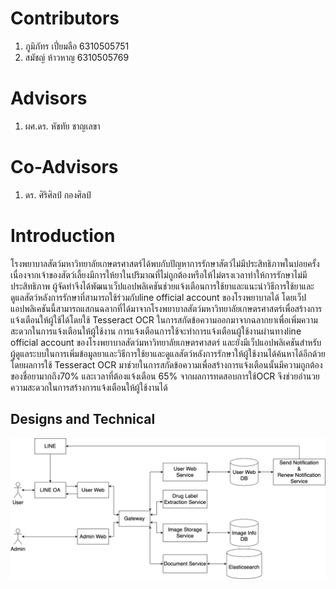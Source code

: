 # Contributors
1. ภูมิภัทร เปี่ยมลือ 6310505751
2. สมัชญ์ ห้าวหาญ 6310505769

# Advisors
1. ผศ.ดร. หัชทัย ชาญเลขา

# Co-Advisors
1. ดร. ศิริศิลป์ กองศิลป์

# Introduction
โรงพยาบาลสัตว์มหาวิทยาลัยเกษตรศาสตร์ได้พบกับปัญหาการรักษาสัตว์ไม่มีประสิทธิภาพในบ่อยครั้งเนื่องจากเจ้าของสัตว์เลี้ยงมีการให้ยาในปริมาณที่ไม่ถูกต้องหรือให้ไม่ตรงเวลาทำให้การรักษาไม่มีประสิทธิภาพ ผู้จัดทำจึงได้พัฒนาเว็ปแอปพลิเคชันช่วยแจ้งเตือนการใช้ยาและแนะนำวิธีการใช้ยาและดูแลสัตว์หลังการรักษาที่สามารถใช้ร่วมกับline official account ของโรงพยาบาลได้ โดยเว็ปแอปพลิเคชันนี้สามารถแสกนฉลากที่ได้มาจากโรงพยาบาลสัตว์มหาวิทยาลัยเกษตรศาสตร์เพื่อสร้างการแจ้งเตือนให้ผู้ใช้ได้โดยใช้ Tesseract OCR ในการสกัดข้อความออกมาจากฉลากยาเพื่อเพิ่มความสะดวกในการแจ้งเตือนให้ผู้ใช้งาน การแจ้งเตือนการใช้จะทำการแจ้งเตือนผู้ใช้งานผ่านทางline official account ของโรงพยาบาลสัตว์มหาวิทยาลัยเกษตรศาสตร์ และยังมีเว็ปแอปพลิเคชันสำหรับผู้ดูแลระบบในการเพิ่มข้อมูลยาและวิธีการใช้ยาและดูแลสัตว์หลังการรักษาให้ผู้ใช้งานได้ค้นหาได้อีกด้วย โดยผลการใช้ Tesseract OCR มาช่วยในการสกัดข้อความเพื่อสร้างการแจ้งเตือนนั้นมีความถูกต้องของชื่อยามากถึง70% และเวลาที่ต้องแจ้งเตือน 65% จากผลการทดสอบการใช้OCR จึงช่วยอำนวยความสะดวกในการสร้างการแจ้งเตือนให้ผู้ใช้งานได้

## Designs and Technical
![](project-images/system-architecture.png)
